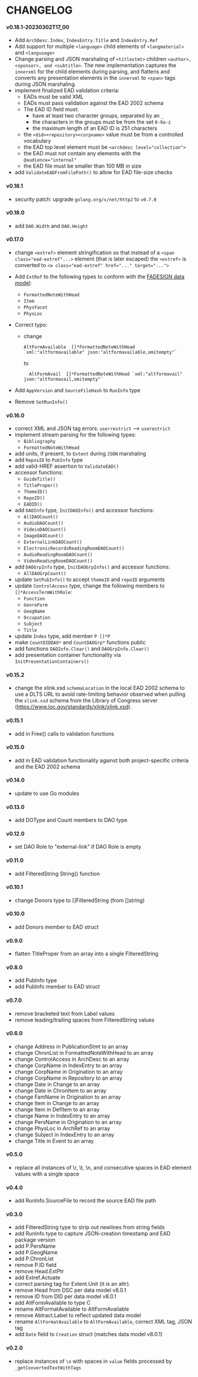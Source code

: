 # CHANGELOG

#### v0.18.1-20230302T17_00
  - Add `ArchDesc.Index`, `IndexEntry.Title` and `IndexEntry.Ref`
  - Add support for multiple `<language>` child elements of
    `<langmaterial>` and `<langusage>`
  - Change parsing and JSON marshaling of `<titlestmt>` children
    `<author>, <sponsor>, and <subtitle>`.  The new implementation
    captures the `innerxml` for the child elements during parsing, and
    flattens and converts any presentation elements in the `innerxml`
    to `<span>` tags during JSON marshaling.
  - implement finalized EAD validation criteria:
	- EADs must be valid XML
	- EADs must pass validation against the EAD 2002 schema
	- The EAD ID field must:
	  - have at least two character groups, separated by an `_`
	  - the characters in the groups must be from the set `0-9a-z`
	  - the maximum length of an EAD ID is 251 characters
    - the `<did><repository><corpname>` value must be from a
      controlled vocabulary
    - the EAD top level element must be `<archdesc level="collection">`
    - the EAD must not contain any elements with the `@audience="internal"`
    - the EAD file must be smaller than 100 MB in size
  - add `ValidateEADFromFilePath()` to allow for EAD file-size checks

#### v0.18.1
  - security patch: upgrade `golang.org/x/net/http2` to `v0.7.0`

#### v0.18.0
  - add `DAO.Width` and `DAO.Height`

#### v0.17.0
  - change `<extref>` element stringification so that instead of a
	`<span class="ead-extref"...>` element (that is later escaped) the
	`<extref>` is converted to `<a class="ead-extref" href="..." target="...">`

  - Add `ExtRef` to the following types to conform with the [FADESIGN data model](https://github.com/nyudlts/fadesign_29-data-model/blob/main/models.csv):
	- `FormattedNoteWithHead`
	- `Item`
	- `PhysFacet`
	- `PhysLoc`

  - Correct typo:
	- change
	  ```
	  AltFormAvailable  []*FormattedNoteWithHead `xml:"altformavailable" json:"altformavailable,omitempty"`
	  ```
	  to
	  ```
		AltFormAvail  []*FormattedNoteWithHead `xml:"altformavail" json:"altformavail,omitempty"`
	  ```
  - Add `AppVersion` and `SourceFileHash` to `RunInfo` type
  - Remove `SetRunInfo()`

#### v0.16.0
  - correct XML and JSON tag errors: `userrestrict` --> `userestrict`
  - implement stream parsing for the following types:
	- `Bibliography`
	- `FormattedNoteWithHead`
  - add units, if present, to `Extent` during `JSON` marshaling
  - add `ReposID` to `PubInfo` type
  - add valid-HREF assertion to `ValidateEAD()`
  - accessor functions:
	- `GuideTitle()`
	- `TitleProper()`
	- `ThemeID()`
	- `RepoID()`
	- `EADID()`
  - add `DAOInfo` type, `InitDAOInfo()` and accessor functions:
	- `AllDAOCount()`
	- `AudioDAOCount()`
	- `VideioDAOCount()`
	- `ImageDAOCount()`
	- `ExternalLinkDAOCount()`
	- `ElectronicRecordsReadingRoomDAOCount()`
	- `AudioReadingRoomDAOCount()`
	- `VideoReadingRoomDAOCount()`
  - add `DAOGrpInfo` type, `InitDAOGrpInfo()` and accessor functions:
	- `AllDAOGrpCount()`
  - update `SetPubInfo()` to accept `themeID` and `repoID` arguments
  - update `ControlAccess` type, change the following members to `[]*AccessTermWithRole`:
	- `Function`
	- `GenreForm`
	- `GeogName`
	- `Occupation`
	- `Subject`
	- `Title`
  - update `Index` type, add member `P []*P`
  - make `CountDIDDAO*` and `CountDAOGrp*` functions public
  - add functions `DAOInfo.Clear()` and `DAOGrpInfo.Clear()`
  - add presentation container functionality via `InitPresentationContainers()`

#### v0.15.2
  - change the xlink.xsd `schemaLocation` in the local EAD 2002 schema
	to use a DLTS URL to avoid rate-limiting behavior observed when
	pulling the `xlink.xsd` schema from the Library of Congress
	server (https://www.loc.gov/standards/xlink/xlink.xsd).

#### v0.15.1
  - add in Free() calls to validation functions

#### v0.15.0
  - add in EAD validation functionality against both project-specific
	criteria and the EAD 2002 schema

#### v0.14.0
  - update to use Go modules

#### v0.13.0
  - add DOType and Count members to DAO type

#### v0.12.0
  - set DAO Role to "external-link" if DAO Role is empty

#### v0.11.0
  - add FilteredString String() function

#### v0.10.1
  - change Donors type to []FilteredString (from []string)

#### v0.10.0
  - add Donors member to EAD struct

#### v0.9.0
  - flatten TitleProper from an array into a single FilteredString

#### v0.8.0
  - add PubInfo type
  - add PubInfo member to EAD struct

#### v0.7.0
  - remove bracketed text from Label values
  - remove leading/trailing spaces from FilteredString values

#### v0.6.0
  - change Address in PublicationStmt to an array
  - change ChronList in FormattedNoteWithHead to an array
  - change ControlAccess in ArchDesc to an array
  - change CorpName in IndexEntry to an array
  - change CorpName in Origination to an array
  - change CorpName in Repository to an array
  - change Date in Change to an array
  - change Date in ChronItem to an array
  - change FamName in Origination to an array
  - change Item in Change to an array
  - change Item in DefItem to an array
  - change Name in IndexEntry to an array
  - change PersName in Origination to an array
  - change PhysLoc in ArchRef to an array
  - change Subject in IndexEntry to an array
  - change Title in Event to an array

#### v0.5.0
  - replace all instances of \r, \t, \n, and consecutive spaces in
	EAD element values with a single space

#### v0.4.0
  - add RunInfo.SourceFile to record the source EAD file path

#### v0.3.0
  - add FilteredString type to strip out newlines from string fields
  - add RunInfo type to capture JSON-creation timestamp and EAD package version
  - add P.PersName
  - add P.GeogName
  - add P.ChronList
  - remove P.ID field
  - remove Head.ExtPtr
  - add Extref.Actuate
  - correct parsing tag for Extent.Unit (it is an attr).
  - remove Head from DSC per data model v8.0.1
  - remove ID   from DID per data model v8.0.1
  - add AltFormAvailable to type C
  - rename AltFormatAvailable to AltFormAvailable
  - remove Abtract.Label to reflect updated data model
  - rename `AltFormatAvailable` to `AltFormAvailable`, correct XML tag, JSON tag
  - add `Date` field to `Creation` struct (matches data model v8.0.1)

#### v0.2.0
  - replace instances of `\n` with spaces in `value` fields processed by `_getConvertedTextWithTags`
